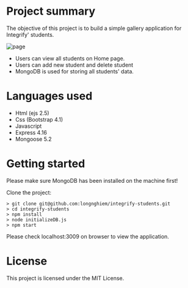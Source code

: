 # Project summary
The objective of this project is to build a simple gallery application for Integrify' students.

![page](https://user-images.githubusercontent.com/3630009/43342531-a1cfce9e-91eb-11e8-9b73-195997226dc0.png)

* Users can view all students on Home page.
* Users can add new student and delete student
* MongoDB is used for storing all students' data.

# Languages used
* Html (ejs 2.5)
* Css (Bootstrap 4.1)
* Javascript
* Express 4.16
* Mongoose 5.2

# Getting started
Please make sure MongoDB has been installed on the machine first!

Clone the project:
```
> git clone git@github.com:longnghiem/integrify-students.git
> cd integrify-students
> npm install
> node initializeDB.js
> npm start
```
Please check localhost:3009 on browser to view the application.

# License
This project is licensed under the MIT License.
